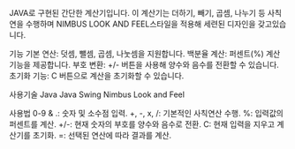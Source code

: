 JAVA로 구현된 간단한 계산기입니다.
이 계산기는 더하기, 빼기, 곱셈, 나누기 등 사칙연을 수행하며 NIMBUS LOOK AND FEEL스타일을 적용해 세련된 디자인을 갖고있습니다.


기능
기본 연산: 덧셈, 뺄셈, 곱셈, 나눗셈을 지원합니다.
백분율 계산: 퍼센트(%) 계산 기능을 제공합니다.
부호 변환: +/- 버튼을 사용해 양수와 음수를 전환할 수 있습니다.
초기화 기능: C 버튼으로 계산을 초기화할 수 있습니다.

사용기술 
Java
Java Swing
Nimbus Look and Feel

사용법
0-9 & .: 숫자 및 소수점 입력.
+, -, x, /: 기본적인 사칙연산 수행.
%: 입력값의 퍼센트를 계산.
+/-: 현재 숫자의 부호를 양수와 음수로 전환.
C: 현재 입력을 지우고 계산기를 초기화.
=: 선택된 연산에 따라 결과를 계산.
